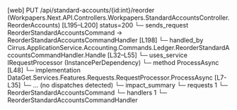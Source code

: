 [web] PUT /api/standard-accounts/{id:int}/reorder  (Workpapers.Next.API.Controllers.Workpapers.StandardAccountsController.ReorderAccounts)  [L195–L200] status=200
  └─ sends_request ReorderStandardAccountsCommand -> ReorderStandardAccountsCommandHandler [L198]
    └─ handled_by Cirrus.ApplicationService.Accounting.Commands.Ledger.ReorderStandardAccountsCommandHandler.Handle [L32–L55]
      └─ uses_service IRequestProcessor (InstancePerDependency)
        └─ method ProcessAsync [L48]
          └─ implementation DataGet.Services.Features.Requests.RequestProcessor.ProcessAsync [L7-L35]
            └─ ... (no dispatches detected)
  └─ impact_summary
    └─ requests 1
      └─ ReorderStandardAccountsCommand
    └─ handlers 1
      └─ ReorderStandardAccountsCommandHandler

